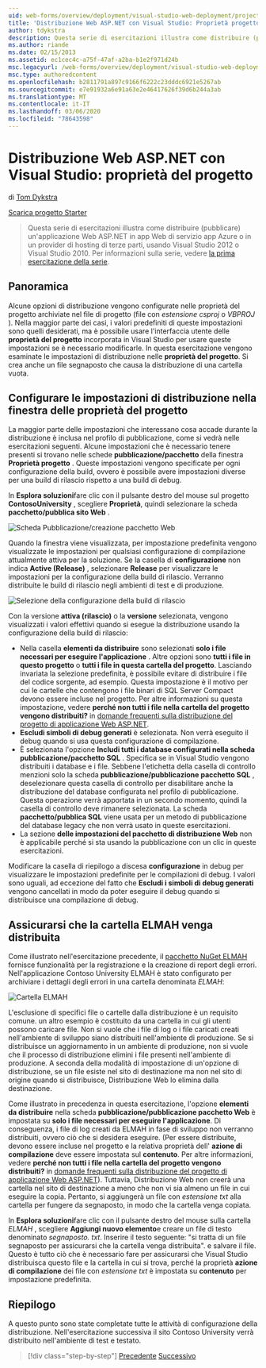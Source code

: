 ```yaml
---
uid: web-forms/overview/deployment/visual-studio-web-deployment/project-properties
title: 'Distribuzione Web ASP.NET con Visual Studio: Proprietà progetto | Microsoft Docs'
author: tdykstra
description: Questa serie di esercitazioni illustra come distribuire (pubblicare) un'applicazione Web ASP.NET per app Azure servizio app Web o un provider di hosting di terze parti, da usin...
ms.author: riande
ms.date: 02/15/2013
ms.assetid: ec1cec4c-a75f-47af-a2ba-b1e2f971d24b
msc.legacyurl: /web-forms/overview/deployment/visual-studio-web-deployment/project-properties
msc.type: authoredcontent
ms.openlocfilehash: b2811791a897c9166f6222c23dddc6921e5267ab
ms.sourcegitcommit: e7e91932a6e91a63e2e46417626f39d6b244a3ab
ms.translationtype: MT
ms.contentlocale: it-IT
ms.lasthandoff: 03/06/2020
ms.locfileid: "78643598"
---
```

# <a name="aspnet-web-deployment-using-visual-studio-project-properties"></a>Distribuzione Web ASP.NET con Visual Studio: proprietà del progetto

di [Tom Dykstra](https://github.com/tdykstra)

[Scarica progetto Starter](https://go.microsoft.com/fwlink/p/?LinkId=282627)

> Questa serie di esercitazioni illustra come distribuire (pubblicare) un'applicazione Web ASP.NET in app Web di servizio app Azure o in un provider di hosting di terze parti, usando Visual Studio 2012 o Visual Studio 2010. Per informazioni sulla serie, vedere [la prima esercitazione della serie](introduction.md).

## <a name="overview"></a>Panoramica

Alcune opzioni di distribuzione vengono configurate nelle proprietà del progetto archiviate nel file di progetto (file con *estensione csproj* o *VBPROJ* ). Nella maggior parte dei casi, i valori predefiniti di queste impostazioni sono quelli desiderati, ma è possibile usare l'interfaccia utente delle **proprietà del progetto** incorporata in Visual Studio per usare queste impostazioni se è necessario modificarle. In questa esercitazione vengono esaminate le impostazioni di distribuzione nelle **proprietà del progetto**. Si crea anche un file segnaposto che causa la distribuzione di una cartella vuota.

## <a name="configure-deployment-settings-in-the-project-properties-window"></a>Configurare le impostazioni di distribuzione nella finestra delle proprietà del progetto

La maggior parte delle impostazioni che interessano cosa accade durante la distribuzione è inclusa nel profilo di pubblicazione, come si vedrà nelle esercitazioni seguenti. Alcune impostazioni che è necessario tenere presenti si trovano nelle schede **pubblicazione/pacchetto** della finestra **Proprietà progetto** . Queste impostazioni vengono specificate per ogni configurazione della build, ovvero è possibile avere impostazioni diverse per una build di rilascio rispetto a una build di debug.

In **Esplora soluzioni**fare clic con il pulsante destro del mouse sul progetto **ContosoUniversity** , scegliere **Proprietà**, quindi selezionare la scheda **pacchetto/pubblica sito Web** .

![Scheda Pubblicazione/creazione pacchetto Web](project-properties/_static/image1.png)

Quando la finestra viene visualizzata, per impostazione predefinita vengono visualizzate le impostazioni per qualsiasi configurazione di compilazione attualmente attiva per la soluzione. Se la casella di **configurazione** non indica **Active (Release)** , selezionare **Release** per visualizzare le impostazioni per la configurazione della build di rilascio. Verranno distribuite le build di rilascio negli ambienti di test e di produzione.

![Selezione della configurazione della build di rilascio](project-properties/_static/image2.png)

Con la versione **attiva (rilascio)** o la **versione** selezionata, vengono visualizzati i valori effettivi quando si esegue la distribuzione usando la configurazione della build di rilascio:

- Nella casella **elementi da distribuire** sono selezionati **solo i file necessari per eseguire l'applicazione** . Altre opzioni sono **tutti i file in questo progetto** o **tutti i file in questa cartella del progetto**. Lasciando invariata la selezione predefinita, è possibile evitare di distribuire i file del codice sorgente, ad esempio. Questa impostazione è il motivo per cui le cartelle che contengono i file binari di SQL Server Compact devono essere incluse nel progetto. Per altre informazioni su questa impostazione, vedere **perché non tutti i file nella cartella del progetto vengono distribuiti?** in [domande frequenti sulla distribuzione del progetto di applicazione Web ASP.NET](https://msdn.microsoft.com/library/ee942158.aspx).
- **Escludi simboli di debug generati** è selezionata. Non verrà eseguito il debug quando si usa questa configurazione di compilazione.
- È selezionata l'opzione **Includi tutti i database configurati nella scheda pubblicazione/pacchetto SQL** . Specifica se in Visual Studio vengono distribuiti i database e i file. Sebbene l'etichetta della casella di controllo menzioni solo la scheda **pubblicazione/pubblicazione pacchetto SQL** , deselezionare questa casella di controllo per disabilitare anche la distribuzione del database configurata nel profilo di pubblicazione. Questa operazione verrà apportata in un secondo momento, quindi la casella di controllo deve rimanere selezionata. La scheda **pacchetto/pubblica SQL** viene usata per un metodo di pubblicazione del database legacy che non verrà usato in queste esercitazioni.
- La sezione **delle impostazioni del pacchetto di distribuzione Web** non è applicabile perché si sta usando la pubblicazione con un clic in queste esercitazioni.

Modificare la casella di riepilogo a discesa **configurazione** in debug per visualizzare le impostazioni predefinite per le compilazioni di debug. I valori sono uguali, ad eccezione del fatto che **Escludi i simboli di debug generati** vengono cancellati in modo da poter eseguire il debug quando si distribuisce una compilazione di debug.

## <a name="make-sure-that-the-elmah-folder-gets-deployed"></a>Assicurarsi che la cartella ELMAH venga distribuita

Come illustrato nell'esercitazione precedente, il [pacchetto NuGet ELMAH](http://www.hanselman.com/blog/NuGetPackageOfTheWeek7ELMAHErrorLoggingModulesAndHandlersWithSQLServerCompact.aspx) fornisce funzionalità per la registrazione e la creazione di report degli errori. Nell'applicazione Contoso University ELMAH è stato configurato per archiviare i dettagli degli errori in una cartella denominata *ELMAH*:

![Cartella ELMAH](project-properties/_static/image3.png)

L'esclusione di specifici file o cartelle dalla distribuzione è un requisito comune. un altro esempio è costituito da una cartella in cui gli utenti possono caricare file. Non si vuole che i file di log o i file caricati creati nell'ambiente di sviluppo siano distribuiti nell'ambiente di produzione. Se si distribuisce un aggiornamento in un ambiente di produzione, non si vuole che il processo di distribuzione elimini i file presenti nell'ambiente di produzione. A seconda della modalità di impostazione di un'opzione di distribuzione, se un file esiste nel sito di destinazione ma non nel sito di origine quando si distribuisce, Distribuzione Web lo elimina dalla destinazione.

Come illustrato in precedenza in questa esercitazione, l'opzione **elementi da distribuire** nella scheda **pubblicazione/pubblicazione pacchetto Web** è impostata su **solo i file necessari per eseguire l'applicazione**. Di conseguenza, i file di log creati da ELMAH in fase di sviluppo non verranno distribuiti, ovvero ciò che si desidera eseguire. (Per essere distribuite, devono essere incluse nel progetto e la relativa proprietà dell' **azione di compilazione** deve essere impostata sul **contenuto**. Per altre informazioni, vedere **perché non tutti i file nella cartella del progetto vengono distribuiti?** in [domande frequenti sulla distribuzione del progetto di applicazione Web ASP.NET](https://msdn.microsoft.com/library/ee942158.aspx)). Tuttavia, Distribuzione Web non creerà una cartella nel sito di destinazione a meno che non vi sia almeno un file in cui eseguire la copia. Pertanto, si aggiungerà un file con *estensione txt* alla cartella per fungere da segnaposto, in modo che la cartella venga copiata.

In **Esplora soluzioni**fare clic con il pulsante destro del mouse sulla cartella *ELMAH* , scegliere **Aggiungi nuovo elemento**e creare un file di testo denominato *segnaposto. txt*. Inserire il testo seguente: "si tratta di un file segnaposto per assicurarsi che la cartella venga distribuita". e salvare il file. Questo è tutto ciò che è necessario fare per assicurarsi che Visual Studio distribuisca questo file e la cartella in cui si trova, perché la proprietà **azione di compilazione** dei file con *estensione txt* è impostata su **contenuto** per impostazione predefinita.

## <a name="summary"></a>Riepilogo

A questo punto sono state completate tutte le attività di configurazione della distribuzione. Nell'esercitazione successiva il sito Contoso University verrà distribuito nell'ambiente di test e testato.

> [!div class="step-by-step"]
> [Precedente](web-config-transformations.md)
> [Successivo](deploying-to-iis.md)
